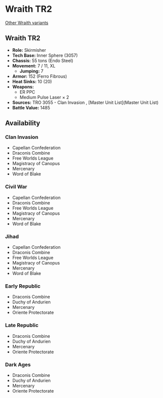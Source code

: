 # Wraith TR2 

[Other Wraith variants](../wraith.md) 

## Wraith TR2 

- **Role:** Skirmisher 
- **Tech Base:** Inner Sphere (3057) 
- **Chassis:** 55 tons (Endo Steel) 
- **Movement:** 7 / 11, XL 
  - **Jumping:** 7 
- **Armor:** 152 (Ferro Fibrous) 
- **Heat Sinks:** 10 (20) 
- **Weapons:** 
  - ER PPC 
  - Medium Pulse Laser × 2 
- **Sources:** TRO 3055 - Clan Invasion , [Master Unit List](Master Unit List) 
- **Battle Value:** 1485 

## Availability 

### Clan Invasion 

- Capellan Confederation 
- Draconis Combine 
- Free Worlds League 
- Magistracy of Canopus 
- Mercenary 
- Word of Blake 

### Civil War 

- Capellan Confederation 
- Draconis Combine 
- Free Worlds League 
- Magistracy of Canopus 
- Mercenary 
- Word of Blake 

### Jihad 

- Capellan Confederation 
- Draconis Combine 
- Free Worlds League 
- Magistracy of Canopus 
- Mercenary 
- Word of Blake 

### Early Republic 

- Draconis Combine 
- Duchy of Andurien 
- Mercenary 
- Oriente Protectorate 

### Late Republic 

- Draconis Combine 
- Duchy of Andurien 
- Mercenary 
- Oriente Protectorate 

### Dark Ages 

- Draconis Combine 
- Duchy of Andurien 
- Mercenary 
- Oriente Protectorate 

